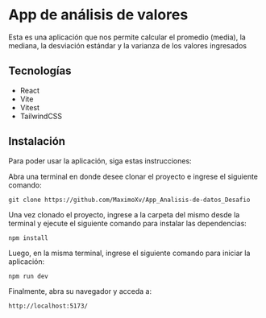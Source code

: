 # App de análisis de valores

Esta es una aplicación que nos permite calcular el promedio (media), la mediana, la desviación estándar y la varianza de los valores ingresados

## Tecnologías

- React
- Vite
- Vitest
- TailwindCSS

## Instalación

Para poder usar la aplicación, siga estas instrucciones:

Abra una terminal en donde desee clonar el proyecto e ingrese el siguiente comando:

```
git clone https://github.com/MaximoXv/App_Analisis-de-datos_Desafio
```

Una vez clonado el proyecto, ingrese a la carpeta del mismo desde la terminal y ejecute el siguiente comando para instalar las dependencias:

```
npm install
```

Luego, en la misma terminal, ingrese el siguiente comando para iniciar la aplicación:

```
npm run dev
```

Finalmente, abra su navegador y acceda a:

```
http://localhost:5173/
```
